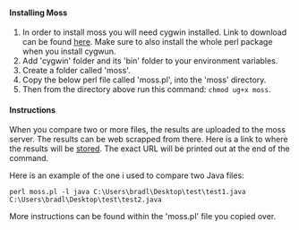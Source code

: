 #### Installing Moss

1. In order to install moss you will need cygwin installed. Link to download can be found [here](https://www.cygwin.com/). Make sure to also install the whole perl package when you install cygwun.
1. Add 'cygwin' folder and its 'bin' folder to your environment variables.
1. Create a folder called 'moss'. 
1. Copy the below perl file called 'moss.pl', into the 'moss' directory.
1. Then from the directory above run this command: `chmod ug+x moss`.

#### Instructions
When you compare two or more files, the results are uploaded to the moss server. The results can be web scrapped from there. Here is a link to where the results will be [stored](http://moss.stanford.edu/results/). The exact URL will be printed out at the end of the command.

Here is an example of the one i used to compare two Java files:

`perl moss.pl -l java C:\Users\bradl\Desktop\test\test1.java C:\Users\bradl\Desktop\test\test2.java`

More instructions can be found within the 'moss.pl' file you copied over.